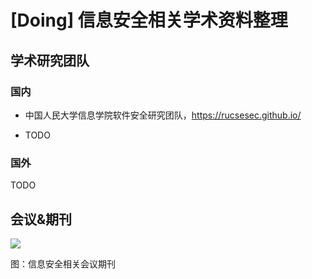 # [Doing] 信息安全相关学术资料整理

## 学术研究团队

### 国内

-   中国人民大学信息学院软件安全研究团队，https://rucsesec.github.io/

-   TODO

### 国外

TODO



## 会议&期刊

![](https://image-host-toky.oss-cn-shanghai.aliyuncs.com/20201010100312.png)

图：信息安全相关会议期刊